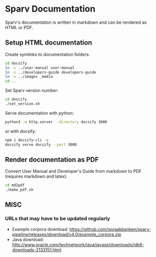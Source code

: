# Sparv Documentation

Sparv's documentation is written in markdown and can be rendered as HTML or PDF.


## Setup HTML documentation

Create symlinks to documentation folders:
```bash
cd docsify
ln -s ../user-manual user-manual
ln -s ../developers-guide developers-guide
ln -s ../images _media
cd ..
```

Set Sparv version number:
```bash
cd doscify
./set_version.sh
```

Serve documentation with python:
```bash
python3 -m http.server --directory docsify 3000
```

or with docsify:
```bash
npm i docsify-cli -g
docsify serve docsify --port 3000
```

## Render documentation as PDF

Convert User Manual and Developer's Guide from markdown to PDF (requires markdown and latex):
```bash
cd md2pdf
./make_pdf.sh
```

## MISC

### URLs that may have to be updated regularly

- Example corpora download: https://github.com/spraakbanken/sparv-pipeline/releases/download/v4.0/example_corpora.zip
- Java download: http://www.oracle.com/technetwork/java/javase/downloads/jdk8-downloads-2133151.html
